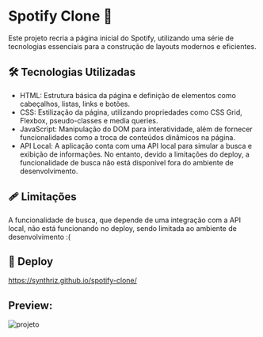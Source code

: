 # Spotify Clone 🤖
Este projeto recria a página inicial do Spotify, utilizando uma série de tecnologias essenciais para a construção de layouts modernos e eficientes.

## 🛠️ Tecnologias Utilizadas
- HTML: Estrutura básica da página e definição de elementos como cabeçalhos, listas, links e botões.
- CSS: Estilização da página, utilizando propriedades como CSS Grid, Flexbox, pseudo-classes e media queries.
- JavaScript: Manipulação do DOM para interatividade, além de fornecer funcionalidades como a troca de conteúdos dinâmicos na página.
- API Local: A aplicação conta com uma API local para simular a busca e exibição de informações. No entanto, devido a limitações do deploy, a funcionalidade de busca não está disponível fora do ambiente de desenvolvimento.

## 🩹 Limitações
A funcionalidade de busca, que depende de uma integração com a API local, não está funcionando no deploy, sendo limitada ao ambiente de desenvolvimento :(

## 🔗 Deploy
https://synthriz.github.io/spotify-clone/

## Preview:
<img alt ='projeto' src='https://github.com/user-attachments/assets/8b5ee219-b4cd-49ee-9527-ea539ae2ab69'>

